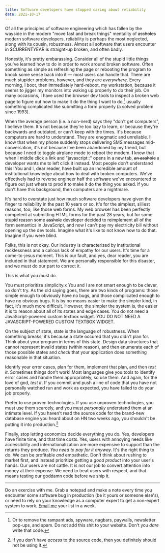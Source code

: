 ```yaml
---
title: Software developers have stopped caring about reliability
date: 2021-10-17
---
```


Of all the principles of software engineering which has fallen by the wayside in
the modern "move fast and break things" mentality of ~~assholes~~ modern
software developers, reliability is perhaps the most neglected, along with its
cousin, robustness. Almost all software that users encounter in $CURRENTYEAR is
straight-up broken, and often badly.

Honestly, it's pretty embarassing. Consider all of the stupid little things
you've learned how to do in order to work around broken software. Often
something as simple as refreshing the page or rebooting the program to knock
some sense back into it &mdash; most users can handle that. There are much
stupider problems, however, and they are *everywhere*. Every morning, I boot,
then immediately hard-reboot, my workstation, because it seems to jigger my
monitors into waking up properly to do their job. On many occasions, I have used
the browser dev tools to inspect a broken web page to figure out how to make it
do the thing I want to do,[^1] usually something complicated like submitting a
form properly (a solved problem since 1993).

[^1]: Or to remove the rampant ads, spyware, nagbars, paywalls, newsletter pop-ups, and spam. Do not add this shit to your website. Don't you *dare* write that code.

When the average person (i.e. a non-nerd) says they "don't get computers", I
believe them. It's not because they're too lazy to learn, or because they're
backwards and outdated, or can't keep with the times. It's because computers are
hard to understand. They are enegmatic and unreliable. **I** know that when my
phone suddenly stops delivering SMS messages mid-conversation, it's not because
I've been abandoned by my friend, but because I need to toggle airplane mode to
reboot the modem. **I** know that when I middle click a link and "javascript:;"
opens in a new tab, ~~an asshole~~ a developer wants me to left click it
instead. Most people don't understand this! You and I, dear reader, have built
up an incredible amount of institutional knowledge about how to deal with broken
computers. We've effectively had to reverse engineer half the software we've
encountered to figure out just where to prod it to make it do the thing you
asked. If you don't have this background, then computers are a nightmare.

It's hard to overstate just how much software developers have given the finger
to reliability in the past 10 years or so. It's for the simplest, silliest
reasons, too, like those web forms. My web browser has been perfectly competent
at submitting HTML forms for the past 28 years, but for some stupid reason some
~~asshole~~ developer decided to reimplement all of the form semantics in
JavaScript, and now I can't pay my electricity bill without opening up the dev
tools. Imagine what it's like to not know how to do that. Imagine if you were
blind.

Folks, this is not okay. Our industry is characterized by institutional
recklessness and a callous lack of empathy for our users. It's time for a
come-to-jesus moment. This is our fault, and yes, dear reader, you are included
in that statement. We are personally responsible for this disaster, and we must
do our part to correct it.

This is what you must do.

You must prioritize simplicity.x You and I are not smart enough to be clever, so
don't try. As the old saying goes, there are two kinds of programs: those simple
enough to obviously have no bugs, and those complicated enough to have no
obvious bugs. It is by no means easier to make the simpler kind, in fact, it's
much more difficult. However, the simpler the system is, the easier it is to
reason about all of its states and edge cases. You do not need a
JavaScript-powered custom textbox widget. YOU DO NOT NEED A JAVASCRIPT-POWERED
CUSTOM TEXTBOX WIDGET.

On the subject of state, state is the language of robustness. When something
breaks, it's because a state occured that you didn't plan for. Think about your
program in terms of this state. Design data structures that cannot represent
invalid states (within reason), and then enumerate each of those possible states
and *check* that your application does something reasonable in that situation.

Identify your error cases, plan for them, implement that plan, and then *test
it*. Sometimes things don't work! Most languages give you tools to identify
error cases and handle them appropriately, so use them. And again, for the love
of god, *test it*. If you commit and push a line of code that you have not
personally watched run and work as expected, you have failed to do your job
properly.

Prefer to use proven technologies. If you use unproven technologies, you must
use them scarcely, and you must *personally* understand them at an intimate
level. If you haven't read the source code for the brand-new database engine you
heard about on HN two weeks ago, you shouldn't be putting it into
production.[^2]

[^2]: If you don't have *access* to the source code, then you definitely should not be using it.

Finally, stop letting economics decide everything you do. Yes, developers have
finite time, and that time costs. Yes, users with annoying needs like
accessibility and internationalization are more expensive to support than the
returns they produce. *You need to pay for it anyway*. It's the right thing to
do. We can be profitable *and* empathetic. Don't think about rushing to market
first, and instead prioritize getting a *good product* into your user's hands.
Our users are not cattle. It is not our job to convert attention into money at
their expense. We need to treat users with respect, and that means testing our
goddamn code before we ship it.

---

Do an exercise with me. Grab a notepad and make a note every time you encounter
some software bug in production (be it yours or someone else's), or need to rely
on your knowledge as a computer expert to get a non-expert system to work.
[Email me](mailto:sir@cmpwn.com) your list in a week.
